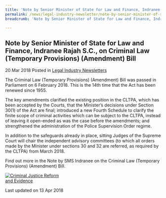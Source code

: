 ```yaml
---
title: 'Note by Senior Minister of State for Law and Finance, Indranee Rajah S.C., on Criminal Law (Temporary Provisions) (Amendment) Bill'
permalink: /news/legal-industry-newsletter/note-by-senior-minister-of-state-for-law-and-finance--indranee-r7/
breadcrumb: 'Note by Senior Minister of State for Law and Finance, Indranee Rajah S.C., on Criminal Law (Temporary Provisions) (Amendment) Bill'

---
```



<style>
  .image {width: 200px;}
  .image img {max-width: 100%;}
</style>

Note by Senior Minister of State for Law and Finance, Indranee Rajah S.C., on Criminal Law (Temporary Provisions) (Amendment) Bill
---

20 Mar 2018 Posted in [Legal Industry Newsletters](/news/legal-industry-newsletters/)

The Criminal Law (Temporary Provisions) (Amendment) Bill was passed in Parliament on 6 February 2018. This is the 14th time that the Act has been renewed since 1955.
 
The key amendments clarified the existing position in the CLTPA, which has been accepted by the Courts, that the Minister’s decisions under Section 30(1) of the Act are final; introduced a new Fourth Schedule to clarify the finite scope of criminal activities which can be subject to the CLTPA, instead of leaving it open-ended as was the case before the amendments; and strengthened the administration of the Police Supervision Order regime.
 
In addition to the safeguards already in place, sitting Judges of the Supreme Court will chair the independent advisory committees (to which all orders made by the Minister under sections 30 and 32 are referred, as required by the CLTPA) from March 2018.

Find out more in the Note by SMS Indranee on the Criminal Law (Temporary Provisions) (Amendment) Bill.

<div class="image">
  <a href="/files/NoteonCLPTA.pdf"><img src="/images/1523589992445.jpg" title="Criminal Justice Reform and Evidence" alt="Criminal Justice Reform and Evidence"></a>
</div>

<p class="right-side-updated">Last updated on 13 Apr 2018</p>

